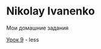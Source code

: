 

# Nikolay Ivanenko
Мои домашние задания

[Урок 9](https://nikolaivanenko.github.io/lesson_9/src/ "Моё готовое дз(урок 9)") - less
